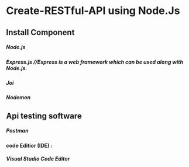 # Create-RESTful-API using Node.Js

## Install Component

##### Node.js      
##### Express.js   //Express is a web framework which can be used along with Node.js.
##### Joi
##### Nodemon
## Api testing software

##### Postman

#### code Editior (IDE) :
##### Visual Studio Code Editor
